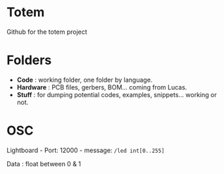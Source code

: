 Totem
=====

Github for the totem project

# Folders

* **Code** : working folder, one folder by language. 
* **Hardware** : PCB files, gerbers, BOM… coming from Lucas.
* **Stuff** : for dumping potential codes, examples, snippets… working or not.

# OSC

Lightboard - Port: 12000 - message: `/led int[0..255]`

Data : float between 0 & 1

